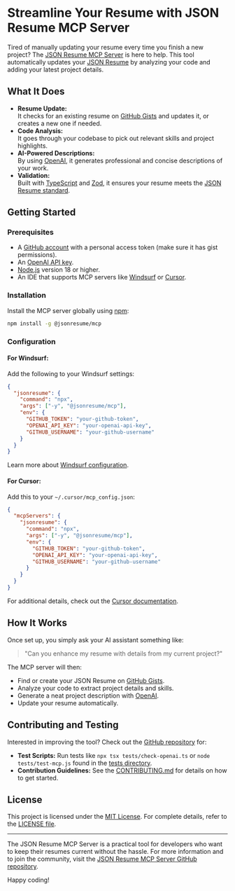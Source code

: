 # Streamline Your Resume with JSON Resume MCP Server

Tired of manually updating your resume every time you finish a new project? The [JSON Resume MCP Server](https://github.com/jsonresume/mcp) is here to help. This tool automatically updates your [JSON Resume](https://jsonresume.org) by analyzing your code and adding your latest project details.

## What It Does

- **Resume Update:**  
  It checks for an existing resume on [GitHub Gists](https://gist.github.com) and updates it, or creates a new one if needed.
- **Code Analysis:**  
  It goes through your codebase to pick out relevant skills and project highlights.
- **AI-Powered Descriptions:**  
  By using [OpenAI](https://openai.com/api/), it generates professional and concise descriptions of your work.
- **Validation:**  
  Built with [TypeScript](https://www.typescriptlang.org/) and [Zod](https://github.com/colinhacks/zod), it ensures your resume meets the [JSON Resume standard](https://jsonresume.org/schema/).

## Getting Started

### Prerequisites

- A [GitHub account](https://github.com) with a personal access token (make sure it has gist permissions).
- An [OpenAI API key](https://openai.com/api/).
- [Node.js](https://nodejs.org) version 18 or higher.
- An IDE that supports MCP servers like [Windsurf](https://github.com/windsurf) or [Cursor](https://github.com/cursorapp).

### Installation

Install the MCP server globally using [npm](https://www.npmjs.com):

```bash
npm install -g @jsonresume/mcp
```

### Configuration

#### For Windsurf:

Add the following to your Windsurf settings:

```json
{
  "jsonresume": {
    "command": "npx",
    "args": ["-y", "@jsonresume/mcp"],
    "env": {
      "GITHUB_TOKEN": "your-github-token",
      "OPENAI_API_KEY": "your-openai-api-key",
      "GITHUB_USERNAME": "your-github-username"
    }
  }
}
```

Learn more about [Windsurf configuration](https://github.com/windsurf).

#### For Cursor:

Add this to your `~/.cursor/mcp_config.json`:

```json
{
  "mcpServers": {
    "jsonresume": {
      "command": "npx",
      "args": ["-y", "@jsonresume/mcp"],
      "env": {
        "GITHUB_TOKEN": "your-github-token",
        "OPENAI_API_KEY": "your-openai-api-key",
        "GITHUB_USERNAME": "your-github-username"
      }
    }
  }
}
```

For additional details, check out the [Cursor documentation](https://github.com/cursorapp).

## How It Works

Once set up, you simply ask your AI assistant something like:

> "Can you enhance my resume with details from my current project?"

The MCP server will then:

- Find or create your JSON Resume on [GitHub Gists](https://gist.github.com).
- Analyze your code to extract project details and skills.
- Generate a neat project description with [OpenAI](https://openai.com/api/).
- Update your resume automatically.

## Contributing and Testing

Interested in improving the tool? Check out the [GitHub repository](https://github.com/jsonresume/mcp) for:

- **Test Scripts:** Run tests like `npx tsx tests/check-openai.ts` or `node tests/test-mcp.js` found in the [tests directory](https://github.com/jsonresume/mcp/tree/main/tests).
- **Contribution Guidelines:** See the [CONTRIBUTING.md](https://github.com/jsonresume/mcp/blob/main/CONTRIBUTING.md) for details on how to get started.

## License

This project is licensed under the [MIT License](https://opensource.org/licenses/MIT). For complete details, refer to the [LICENSE file](https://github.com/jsonresume/mcp/blob/main/LICENSE).

---

The JSON Resume MCP Server is a practical tool for developers who want to keep their resumes current without the hassle. For more information and to join the community, visit the [JSON Resume MCP Server GitHub repository](https://github.com/jsonresume/mcp).

Happy coding!
